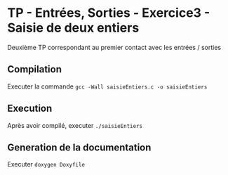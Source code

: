 # TP - Entrées, Sorties - Exercice3 - Saisie de deux entiers

Deuxième TP correspondant au premier contact avec les entrées / sorties

## Compilation

Executer la commande `gcc -Wall saisieEntiers.c -o saisieEntiers`

## Execution

Après avoir compilé, executer `./saisieEntiers`

## Generation de la documentation

Executer `doxygen Doxyfile`
